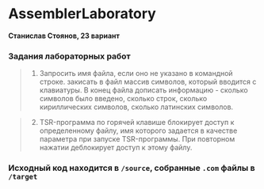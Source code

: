# AssemblerLaboratory
**Станислав Стоянов, 23 вариант**

### Задания лабораторных работ

>1. Запросить имя файла, если оно не указано в командной строке. закисать в файл массив символов, который вводится с клавиатуры. В конец файла дописать информацию - сколько символов было введено, сколько строк, сколько кириллических символов, сколько латинских символов. 

>2. TSR-программа по горячей клавише блокирует доступ к определенному файлу, имя которого задается в качестве параметра при запуске TSR-программы. При повторном нажатии деблокирует доступ к этому файлу. 

### Исходный код находится в ```/source```, собранные ```.com``` файлы в ```/target```
